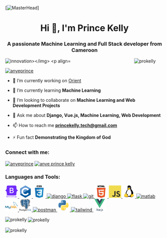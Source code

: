 [![MasterHead](https://miro.medium.com/v2/resize:fit:910/1*utpi3J5DhM1zy_km-fhsdA.png)]
<h1 align="center">Hi 👋, I'm Prince Kelly</h1>
<h3 align="center">A passionate Machine Learning and Full Stack developer from Cameroon</h3>
<img align="left" width="400" style="margin-right: 10px" src="https://i.pinimg.com/originals/85/04/77/850477fed08bfe98598082bcd309ce70.gif" alt="innovation></img>

<p align="left"> <img src="https://komarev.com/ghpvc/?username=prokelly&label=Profile%20views&color=0e75b6&style=flat" alt="prokelly" /> </p>

<p align="left"> <a href="https://twitter.com/anyeprince" target="blank"><img src="https://img.shields.io/twitter/follow/anyeprince?logo=twitter&style=for-the-badge" alt="anyeprince" /></a> </p>

- 🔭 I’m currently working on [Orient](https://www.orientlearn.site)

- 🌱 I’m currently learning **Machine Learning**

- 👯 I’m looking to collaborate on **Machine Learning and Web Development Projects**

- 💬 Ask me about **Django, Vue.js, Machine Learning, Web Development**

- 📫 How to reach me **princekelly.tech@gmail.com**

- ⚡ Fun fact **Demonstrating the Kingdom of God**

<h3 align="left">Connect with me:</h3>
<p align="left">
<a href="https://twitter.com/anyeprince" target="blank"><img align="center" src="https://raw.githubusercontent.com/rahuldkjain/github-profile-readme-generator/master/src/images/icons/Social/twitter.svg" alt="anyeprince" height="30" width="40" /></a>
<a href="https://linkedin.com/in/anye prince kelly" target="blank"><img align="center" src="https://raw.githubusercontent.com/rahuldkjain/github-profile-readme-generator/master/src/images/icons/Social/linked-in-alt.svg" alt="anye prince kelly" height="30" width="40" /></a>
</p>

<h3 align="left">Languages and Tools:</h3>
<p align="left"> <a href="https://getbootstrap.com" target="_blank" rel="noreferrer"> <img src="https://raw.githubusercontent.com/devicons/devicon/master/icons/bootstrap/bootstrap-plain-wordmark.svg" alt="bootstrap" width="40" height="40"/> </a> <a href="https://www.cprogramming.com/" target="_blank" rel="noreferrer"> <img src="https://raw.githubusercontent.com/devicons/devicon/master/icons/c/c-original.svg" alt="c" width="40" height="40"/> </a> <a href="https://www.w3schools.com/css/" target="_blank" rel="noreferrer"> <img src="https://raw.githubusercontent.com/devicons/devicon/master/icons/css3/css3-original-wordmark.svg" alt="css3" width="40" height="40"/> </a> <a href="https://www.djangoproject.com/" target="_blank" rel="noreferrer"> <img src="https://cdn.worldvectorlogo.com/logos/django.svg" alt="django" width="40" height="40"/> </a> <a href="https://flask.palletsprojects.com/" target="_blank" rel="noreferrer"> <img src="https://www.vectorlogo.zone/logos/pocoo_flask/pocoo_flask-icon.svg" alt="flask" width="40" height="40"/> </a> <a href="https://git-scm.com/" target="_blank" rel="noreferrer"> <img src="https://www.vectorlogo.zone/logos/git-scm/git-scm-icon.svg" alt="git" width="40" height="40"/> </a> <a href="https://www.w3.org/html/" target="_blank" rel="noreferrer"> <img src="https://raw.githubusercontent.com/devicons/devicon/master/icons/html5/html5-original-wordmark.svg" alt="html5" width="40" height="40"/> </a> <a href="https://developer.mozilla.org/en-US/docs/Web/JavaScript" target="_blank" rel="noreferrer"> <img src="https://raw.githubusercontent.com/devicons/devicon/master/icons/javascript/javascript-original.svg" alt="javascript" width="40" height="40"/> </a> <a href="https://www.linux.org/" target="_blank" rel="noreferrer"> <img src="https://raw.githubusercontent.com/devicons/devicon/master/icons/linux/linux-original.svg" alt="linux" width="40" height="40"/> </a> <a href="https://www.mathworks.com/" target="_blank" rel="noreferrer"> <img src="https://upload.wikimedia.org/wikipedia/commons/2/21/Matlab_Logo.png" alt="matlab" width="40" height="40"/> </a> <a href="https://www.mysql.com/" target="_blank" rel="noreferrer"> <img src="https://raw.githubusercontent.com/devicons/devicon/master/icons/mysql/mysql-original-wordmark.svg" alt="mysql" width="40" height="40"/> </a> <a href="https://www.postgresql.org" target="_blank" rel="noreferrer"> <img src="https://raw.githubusercontent.com/devicons/devicon/master/icons/postgresql/postgresql-original-wordmark.svg" alt="postgresql" width="40" height="40"/> </a> <a href="https://postman.com" target="_blank" rel="noreferrer"> <img src="https://www.vectorlogo.zone/logos/getpostman/getpostman-icon.svg" alt="postman" width="40" height="40"/> </a> <a href="https://www.python.org" target="_blank" rel="noreferrer"> <img src="https://raw.githubusercontent.com/devicons/devicon/master/icons/python/python-original.svg" alt="python" width="40" height="40"/> </a> <a href="https://tailwindcss.com/" target="_blank" rel="noreferrer"> <img src="https://www.vectorlogo.zone/logos/tailwindcss/tailwindcss-icon.svg" alt="tailwind" width="40" height="40"/> </a> <a href="https://vuejs.org/" target="_blank" rel="noreferrer"> <img src="https://raw.githubusercontent.com/devicons/devicon/master/icons/vuejs/vuejs-original-wordmark.svg" alt="vuejs" width="40" height="40"/> </a> </p>

<p><img align="left" src="https://github-readme-stats.vercel.app/api/top-langs?username=prokelly&show_icons=true&locale=en&layout=compact" alt="prokelly" /></p>

<p>&nbsp;<img align="center" src="https://github-readme-stats.vercel.app/api?username=prokelly&show_icons=true&locale=en" alt="prokelly" /></p>

<p><img align="center" src="https://github-readme-streak-stats.herokuapp.com/?user=prokelly&" alt="prokelly" /></p>

